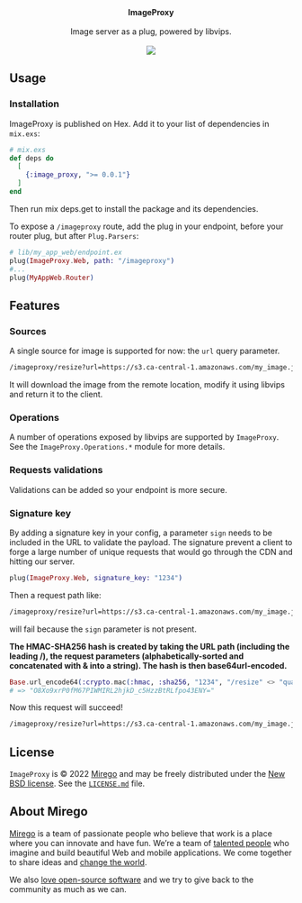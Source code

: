<div align="center">
  <strong>ImageProxy</strong>
  <br /><br />
  Image server as a plug, powered by libvips.
  <br /><br />
  <a href="https://hex.pm/packages/image_proxy"><img src="https://img.shields.io/hexpm/v/image_proxy.svg" /></a>
</div>

## Usage

### Installation

ImageProxy is published on Hex. Add it to your list of dependencies in `mix.exs`:

```elixir
# mix.exs
def deps do
  [
    {:image_proxy, ">= 0.0.1"}
  ]
end
```

Then run mix deps.get to install the package and its dependencies.

To expose a `/imageproxy` route, add the plug in your endpoint, before your router plug, but after `Plug.Parsers`:

```elixir
# lib/my_app_web/endpoint.ex
plug(ImageProxy.Web, path: "/imageproxy")
#...
plug(MyAppWeb.Router)
```

## Features

### Sources

A single source for image is supported for now: the `url` query parameter.

```sh
/imageproxy/resize?url=https://s3.ca-central-1.amazonaws.com/my_image.jpg&width=300
```

It will download the image from the remote location, modify it using libvips and return it to the client.

### Operations

A number of operations exposed by libvips are supported by `ImageProxy`. See the `ImageProxy.Operations.*` module for more details.

### Requests validations

Validations can be added so your endpoint is more secure.

### Signature key

By adding a signature key in your config, a parameter `sign` needs to be included in the URL to validate the payload.
The signature prevent a client to forge a large number of unique requests that would go through the CDN and hitting our server.

```elixir
plug(ImageProxy.Web, signature_key: "1234")
```

Then a request path like:

```sh
/imageproxy/resize?url=https://s3.ca-central-1.amazonaws.com/my_image.jpg&width=300&quality=60
```

will fail because the `sign` parameter is not present.

**The HMAC-SHA256 hash is created by taking the URL path (including the leading /), the request parameters (alphabetically-sorted and concatenated with & into a string). The hash is then base64url-encoded.**

```elixir
Base.url_encode64(:crypto.mac(:hmac, :sha256, "1234", "/resize" <> "quality=60&url=https://s3.ca-central-1.amazonaws.com/my_image.jpg&width=300"))
# => "O8Xo9xrP0fM67PIWMIRL2hjkD_c5HzzBtRLfpo43ENY="
```

Now this request will succeed!

```sh
/imageproxy/resize?url=https://s3.ca-central-1.amazonaws.com/my_image.jpg&width=300&quality=60&sign=O8Xo9xrP0fM67PIWMIRL2hjkD_c5HzzBtRLfpo43ENY=
```

## License

`ImageProxy` is © 2022 [Mirego](https://www.mirego.com) and may be freely distributed under the [New BSD license](http://opensource.org/licenses/BSD-3-Clause). See the [`LICENSE.md`](https://github.com/simonprev/image_proxy/blob/master/LICENSE.md) file.

## About Mirego

[Mirego](https://www.mirego.com) is a team of passionate people who believe that work is a place where you can innovate and have fun. We’re a team of [talented people](https://life.mirego.com) who imagine and build beautiful Web and mobile applications. We come together to share ideas and [change the world](http://www.mirego.org).

We also [love open-source software](https://open.mirego.com) and we try to give back to the community as much as we can.

